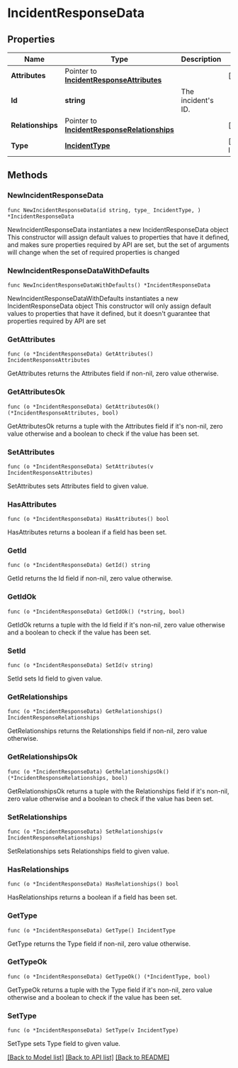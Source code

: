 # IncidentResponseData

## Properties

Name | Type | Description | Notes
---- | ---- | ----------- | ------
**Attributes** | Pointer to [**IncidentResponseAttributes**](IncidentResponseAttributes.md) |  | [optional] 
**Id** | **string** | The incident&#39;s ID. | 
**Relationships** | Pointer to [**IncidentResponseRelationships**](IncidentResponseRelationships.md) |  | [optional] 
**Type** | [**IncidentType**](IncidentType.md) |  | [default to INCIDENTTYPE_INCIDENTS]

## Methods

### NewIncidentResponseData

`func NewIncidentResponseData(id string, type_ IncidentType, ) *IncidentResponseData`

NewIncidentResponseData instantiates a new IncidentResponseData object
This constructor will assign default values to properties that have it defined,
and makes sure properties required by API are set, but the set of arguments
will change when the set of required properties is changed

### NewIncidentResponseDataWithDefaults

`func NewIncidentResponseDataWithDefaults() *IncidentResponseData`

NewIncidentResponseDataWithDefaults instantiates a new IncidentResponseData object
This constructor will only assign default values to properties that have it defined,
but it doesn't guarantee that properties required by API are set

### GetAttributes

`func (o *IncidentResponseData) GetAttributes() IncidentResponseAttributes`

GetAttributes returns the Attributes field if non-nil, zero value otherwise.

### GetAttributesOk

`func (o *IncidentResponseData) GetAttributesOk() (*IncidentResponseAttributes, bool)`

GetAttributesOk returns a tuple with the Attributes field if it's non-nil, zero value otherwise
and a boolean to check if the value has been set.

### SetAttributes

`func (o *IncidentResponseData) SetAttributes(v IncidentResponseAttributes)`

SetAttributes sets Attributes field to given value.

### HasAttributes

`func (o *IncidentResponseData) HasAttributes() bool`

HasAttributes returns a boolean if a field has been set.

### GetId

`func (o *IncidentResponseData) GetId() string`

GetId returns the Id field if non-nil, zero value otherwise.

### GetIdOk

`func (o *IncidentResponseData) GetIdOk() (*string, bool)`

GetIdOk returns a tuple with the Id field if it's non-nil, zero value otherwise
and a boolean to check if the value has been set.

### SetId

`func (o *IncidentResponseData) SetId(v string)`

SetId sets Id field to given value.


### GetRelationships

`func (o *IncidentResponseData) GetRelationships() IncidentResponseRelationships`

GetRelationships returns the Relationships field if non-nil, zero value otherwise.

### GetRelationshipsOk

`func (o *IncidentResponseData) GetRelationshipsOk() (*IncidentResponseRelationships, bool)`

GetRelationshipsOk returns a tuple with the Relationships field if it's non-nil, zero value otherwise
and a boolean to check if the value has been set.

### SetRelationships

`func (o *IncidentResponseData) SetRelationships(v IncidentResponseRelationships)`

SetRelationships sets Relationships field to given value.

### HasRelationships

`func (o *IncidentResponseData) HasRelationships() bool`

HasRelationships returns a boolean if a field has been set.

### GetType

`func (o *IncidentResponseData) GetType() IncidentType`

GetType returns the Type field if non-nil, zero value otherwise.

### GetTypeOk

`func (o *IncidentResponseData) GetTypeOk() (*IncidentType, bool)`

GetTypeOk returns a tuple with the Type field if it's non-nil, zero value otherwise
and a boolean to check if the value has been set.

### SetType

`func (o *IncidentResponseData) SetType(v IncidentType)`

SetType sets Type field to given value.



[[Back to Model list]](../README.md#documentation-for-models) [[Back to API list]](../README.md#documentation-for-api-endpoints) [[Back to README]](../README.md)


